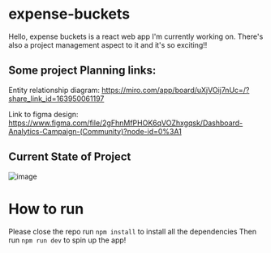 # expense-buckets
Hello, expense buckets is a react web app I'm currently working on.
There's also a project management aspect to it and it's so exciting!!

## Some project Planning links:

Entity relationship diagram: https://miro.com/app/board/uXjVOij7nUc=/?share_link_id=163950061197

Link to figma design: https://www.figma.com/file/2gFhnMfPHOK6qVOZhxgqsk/Dashboard-Analytics-Campaign-(Community)?node-id=0%3A1

## Current State of Project

![image](https://user-images.githubusercontent.com/59450183/192185906-c48c2534-61f3-4547-8059-b32c337871b9.png)

# How to run

Please close the repo
run `npm install` to install all the dependencies
Then run `npm run dev` to spin up the app!
